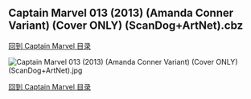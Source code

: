 ## Captain Marvel 013 (2013) (Amanda Conner Variant) (Cover ONLY) (ScanDog+ArtNet).cbz


[回到 Captain Marvel 目录](https://github.com/alicewish/markdown/blob/master/series/Captain-Marvel.md)


![Captain Marvel 013 (2013) (Amanda Conner Variant) (Cover ONLY) (ScanDog+ArtNet).jpg](https://wx1.sinaimg.cn/large/6a9fdecaly1fr0sla2v6vj21401p51f9.jpg)

[回到 Captain Marvel 目录](https://github.com/alicewish/markdown/blob/master/series/Captain-Marvel.md)

